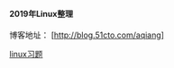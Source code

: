 #### 2019年Linux整理
博客地址： [http://blog.51cto.com/aqiang]

[linux习题](https://github.com/Ivan-yyq/2019linux/blob/master/codes/1.txt)
</br>